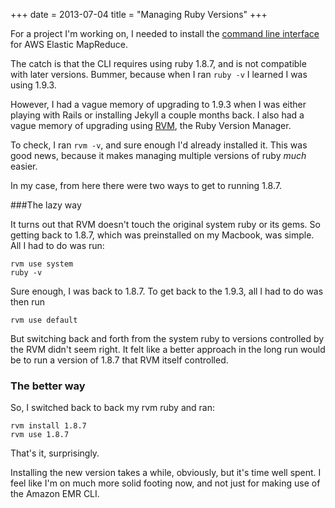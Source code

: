 +++
date = 2013-07-04
title = "Managing Ruby Versions"
+++

For a project I'm working on, I needed to install the [command line interface](http://docs.aws.amazon.com/ElasticMapReduce/latest/DeveloperGuide/emr-cli-install.html) for AWS Elastic MapReduce.

The catch is that the CLI requires using ruby 1.8.7, and is not compatible with later versions. Bummer, because when I ran `ruby -v` I learned I was using 1.9.3. 

However, I had a vague memory of upgrading to 1.9.3 when I was either playing with Rails or installing Jekyll a couple months back. I also had a vague memory of upgrading using [RVM](http://rvm.io), the Ruby Version Manager.

To check, I ran `rvm -v`, and sure enough I'd already installed it. This was good news, because it makes managing multiple versions of ruby *much* easier. 

In my case, from here there were two ways to get to running 1.8.7.  

###The lazy way 

It turns out that RVM doesn't touch the original system ruby or its gems. So getting back to 1.8.7, which was preinstalled on my Macbook, was simple. All I had to do was run: 

	rvm use system
	ruby -v

Sure enough, I was back to 1.8.7. To get back to the 1.9.3, all I had to do was then run 
	
	rvm use default

But switching back and forth from the system ruby to versions controlled by the RVM didn't seem right. It felt like a better approach in the long run would be to run a version of 1.8.7 that RVM itself controlled.

### The better way

So, I switched back to back my rvm ruby and ran: 

	rvm install 1.8.7
	rvm use 1.8.7

That's it, surprisingly. 

Installing the new version takes a while, obviously, but it's time well spent. I feel like I'm on much more solid footing now, and not just for making use of the Amazon EMR CLI.
	